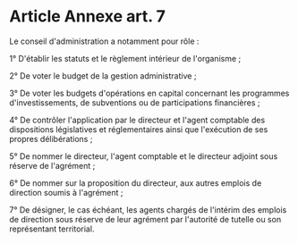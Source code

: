 # Article Annexe art. 7

Le conseil d'administration a notamment pour rôle :

1° D'établir les statuts et le règlement intérieur de l'organisme ;

2° De voter le budget de la gestion administrative ;

3° De voter les budgets d'opérations en capital concernant les programmes d'investissements, de subventions ou de participations financières ;

4° De contrôler l'application par le directeur et l'agent comptable des dispositions législatives et réglementaires ainsi que l'exécution de ses propres délibérations ;

5° De nommer le directeur, l'agent comptable et le directeur adjoint sous réserve de l'agrément ;

6° De nommer sur la proposition du directeur, aux autres emplois de direction soumis à l'agrément ;

7° De désigner, le cas échéant, les agents chargés de l'intérim des emplois de direction sous réserve de leur agrément par l'autorité de tutelle ou son représentant territorial.
